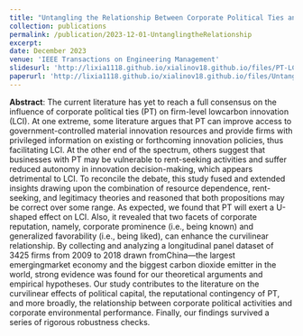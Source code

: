 ```yaml
---
title: "Untangling the Relationship Between Corporate Political Ties and Low-Carbon Innovation: The Moderating Roles of Prominence and Favorability"
collection: publications
permalink: /publication/2023-12-01-UntanglingtheRelationship
excerpt: 
date: December 2023
venue: 'IEEE Transactions on Engineering Management'
slidesurl: 'http://lixia1118.github.io/xialinov18.github.io/files/PT-LCI-Supplementary material - supp.pdf'
paperurl: 'http://lixia1118.github.io/xialinov18.github.io/files/UntanglingtheRelationshipBetween.pdf'
---
```


**Abstract**: The current literature has yet to reach a full consensus on the influence of corporate political ties (PT) on firm-level lowcarbon innovation (LCI). At one extreme, some literature argues that PT can improve access to government-controlled material innovation resources and provide firms with privileged information on existing or forthcoming innovation policies, thus facilitating LCI. At the other end of the spectrum, others suggest that businesses with PT may be vulnerable to rent-seeking activities and suffer reduced autonomy in innovation decision-making, which appears detrimental to LCI. To reconcile the debate, this study fused and extended insights drawing upon the combination of resource dependence, rent-seeking, and legitimacy theories and reasoned that both propositions may be correct over some range. As expected, we found that PT will exert a U-shaped effect on LCI. Also, it revealed that two facets of corporate reputation, namely, corporate prominence (i.e., being known) and generalized favorability (i.e., being liked), can enhance the curvilinear relationship. By collecting and analyzing a longitudinal panel dataset of 3425 firms from 2009 to 2018 drawn fromChina—the largest emergingmarket economy and the biggest carbon dioxide emitter in the world, strong evidence was found for our theoretical arguments and empirical hypotheses. Our study contributes to the literature on the curvilinear effects of political capital, the reputational contingency of PT, and more broadly, the relationship between corporate political activities and corporate environmental performance. Finally, our findings survived a series of rigorous robustness checks.
